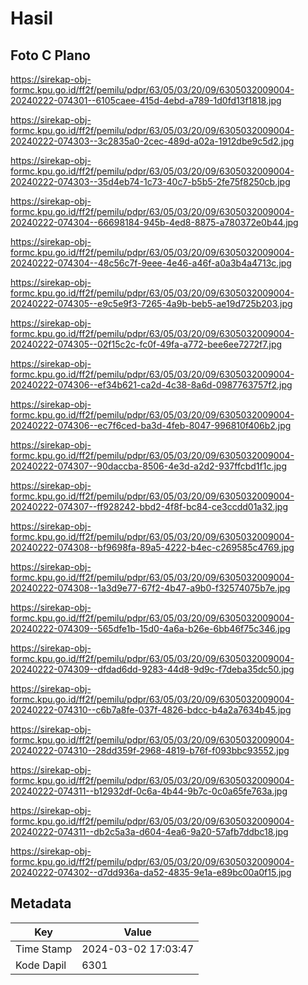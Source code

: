 # Hasil

## Foto C Plano

https://sirekap-obj-formc.kpu.go.id/ff2f/pemilu/pdpr/63/05/03/20/09/6305032009004-20240222-074301--6105caee-415d-4ebd-a789-1d0fd13f1818.jpg

https://sirekap-obj-formc.kpu.go.id/ff2f/pemilu/pdpr/63/05/03/20/09/6305032009004-20240222-074303--3c2835a0-2cec-489d-a02a-1912dbe9c5d2.jpg

https://sirekap-obj-formc.kpu.go.id/ff2f/pemilu/pdpr/63/05/03/20/09/6305032009004-20240222-074303--35d4eb74-1c73-40c7-b5b5-2fe75f8250cb.jpg

https://sirekap-obj-formc.kpu.go.id/ff2f/pemilu/pdpr/63/05/03/20/09/6305032009004-20240222-074304--66698184-945b-4ed8-8875-a780372e0b44.jpg

https://sirekap-obj-formc.kpu.go.id/ff2f/pemilu/pdpr/63/05/03/20/09/6305032009004-20240222-074304--48c56c7f-9eee-4e46-a46f-a0a3b4a4713c.jpg

https://sirekap-obj-formc.kpu.go.id/ff2f/pemilu/pdpr/63/05/03/20/09/6305032009004-20240222-074305--e9c5e9f3-7265-4a9b-beb5-ae19d725b203.jpg

https://sirekap-obj-formc.kpu.go.id/ff2f/pemilu/pdpr/63/05/03/20/09/6305032009004-20240222-074305--02f15c2c-fc0f-49fa-a772-bee6ee7272f7.jpg

https://sirekap-obj-formc.kpu.go.id/ff2f/pemilu/pdpr/63/05/03/20/09/6305032009004-20240222-074306--ef34b621-ca2d-4c38-8a6d-0987763757f2.jpg

https://sirekap-obj-formc.kpu.go.id/ff2f/pemilu/pdpr/63/05/03/20/09/6305032009004-20240222-074306--ec7f6ced-ba3d-4feb-8047-996810f406b2.jpg

https://sirekap-obj-formc.kpu.go.id/ff2f/pemilu/pdpr/63/05/03/20/09/6305032009004-20240222-074307--90daccba-8506-4e3d-a2d2-937ffcbd1f1c.jpg

https://sirekap-obj-formc.kpu.go.id/ff2f/pemilu/pdpr/63/05/03/20/09/6305032009004-20240222-074307--ff928242-bbd2-4f8f-bc84-ce3ccdd01a32.jpg

https://sirekap-obj-formc.kpu.go.id/ff2f/pemilu/pdpr/63/05/03/20/09/6305032009004-20240222-074308--bf9698fa-89a5-4222-b4ec-c269585c4769.jpg

https://sirekap-obj-formc.kpu.go.id/ff2f/pemilu/pdpr/63/05/03/20/09/6305032009004-20240222-074308--1a3d9e77-67f2-4b47-a9b0-f32574075b7e.jpg

https://sirekap-obj-formc.kpu.go.id/ff2f/pemilu/pdpr/63/05/03/20/09/6305032009004-20240222-074309--565dfe1b-15d0-4a6a-b26e-6bb46f75c346.jpg

https://sirekap-obj-formc.kpu.go.id/ff2f/pemilu/pdpr/63/05/03/20/09/6305032009004-20240222-074309--dfdad6dd-9283-44d8-9d9c-f7deba35dc50.jpg

https://sirekap-obj-formc.kpu.go.id/ff2f/pemilu/pdpr/63/05/03/20/09/6305032009004-20240222-074310--c6b7a8fe-037f-4826-bdcc-b4a2a7634b45.jpg

https://sirekap-obj-formc.kpu.go.id/ff2f/pemilu/pdpr/63/05/03/20/09/6305032009004-20240222-074310--28dd359f-2968-4819-b76f-f093bbc93552.jpg

https://sirekap-obj-formc.kpu.go.id/ff2f/pemilu/pdpr/63/05/03/20/09/6305032009004-20240222-074311--b12932df-0c6a-4b44-9b7c-0c0a65fe763a.jpg

https://sirekap-obj-formc.kpu.go.id/ff2f/pemilu/pdpr/63/05/03/20/09/6305032009004-20240222-074311--db2c5a3a-d604-4ea6-9a20-57afb7ddbc18.jpg

https://sirekap-obj-formc.kpu.go.id/ff2f/pemilu/pdpr/63/05/03/20/09/6305032009004-20240222-074302--d7dd936a-da52-4835-9e1a-e89bc00a0f15.jpg


## Metadata

| Key        | Value               |
| ---------- | ------------------- |
| Time Stamp | 2024-03-02 17:03:47 |
| Kode Dapil | 6301                |



